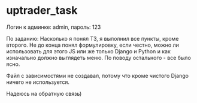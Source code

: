 # uptrader_task

Логин к админке: admin,
пароль: 123

По заданию:
Насколько я понял ТЗ, я выполнил все пункты, кроме второго. Не до конца понял формулировку, 
если честно, можно ли использовать для этого JS или же только Django и Python и как изначально должно выглядеть меню.
По поводу остального - все было ясно.

Файл с зависимостями не создавал, потому что кроме чистого Django ничего не используется.

Надеюсь на обратную связь)
